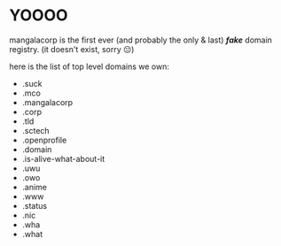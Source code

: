 # YOOOO
mangalacorp is the first ever (and probably the only & last) ***fake*** domain registry. (it doesn't exist, sorry 😔)

here is the list of top level domains we own:

- .suck
- .mco
- .mangalacorp
- .corp
- .tld
- .sctech
- .openprofile
- .domain
- .is-alive-what-about-it
- .uwu
- .owo
- .anime
- .www
- .status
- .nic
- .wha
- .what
